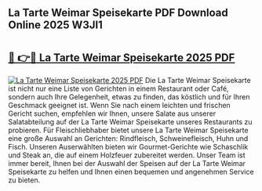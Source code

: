 ## La Tarte Weimar Speisekarte PDF Download Online 2025 W3JI1

# <h2><a href="http://gc7azf.nevu.top/?p=La+Tarte+Weimar+Speisekarte">🔗 👉🔴 La Tarte Weimar Speisekarte 2025 PDF</a></h2>

[![La Tarte Weimar Speisekarte 2025 PDF](https://i.imgur.com/dBaPXMq.png)](http://gc7azf.nevu.top/?p=La+Tarte+Weimar+Speisekarte)
Die La Tarte Weimar Speisekarte ist nicht nur eine Liste von Gerichten in einem Restaurant oder Café, sondern auch Ihre Gelegenheit, etwas zu finden, das köstlich und für Ihren Geschmack geeignet ist. Wenn Sie nach einem leichten und frischen Gericht suchen, empfehlen wir Ihnen, unsere Salate aus unserer Salatabteilung auf der La Tarte Weimar Speisekarte unseres Restaurants zu probieren. Für Fleischliebhaber bietet unsere La Tarte Weimar Speisekarte eine große Auswahl an Gerichten: Rindfleisch, Schweinefleisch, Huhn und Fisch. Unseren Auserwählten bieten wir Gourmet-Gerichte wie Schaschlik und Steak an, die auf einem Holzfeuer zubereitet werden. Unser Team ist immer bereit, Ihnen bei der Auswahl der Speisen auf der La Tarte Weimar Speisekarte zu helfen und Ihnen einen bequemen und angenehmen Service zu bieten.
